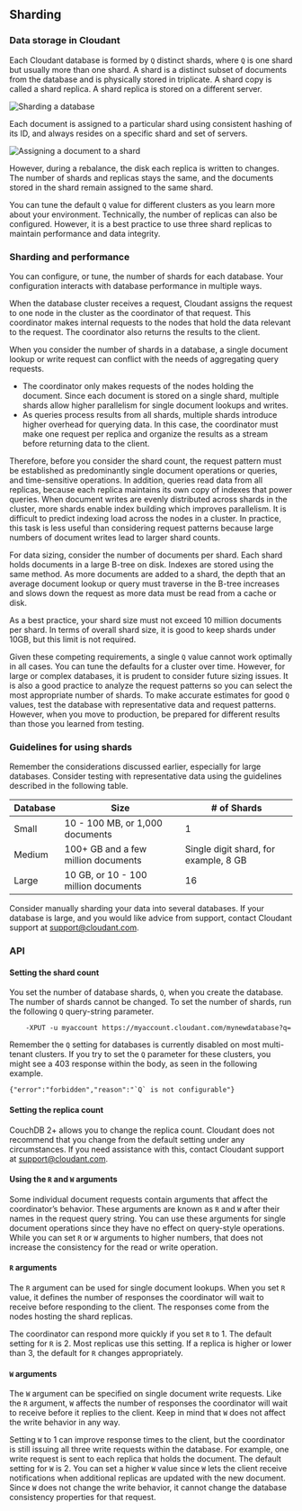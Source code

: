 ## Sharding

###	 Data storage in Cloudant

Each Cloudant database is formed by `Q` distinct shards, where `Q` is one shard but usually more than one shard. A shard is a distinct subset of documents from the database and is physically stored in triplicate. A shard copy is called a shard replica. A shard replica is stored on a different server.

![Sharding a database](images/shardflow.png)

Each document is assigned to a particular shard using consistent hashing of its ID, and always resides on a specific shard and set of servers. 

![Assigning a document to a shard](images/shardflow2.png)

However, during a rebalance, the disk each replica is written to changes. The number of shards and replicas stays the same, and the documents stored in the shard remain assigned to the same shard. 

You can tune the default `Q` value for different clusters as you learn more about your environment. Technically, the number of replicas can also be configured. However, it is a best practice to use three shard replicas to maintain performance and data integrity. 

###	Sharding and performance

You can configure, or tune, the number of shards for each database. Your configuration interacts with database performance in multiple ways.

When the database cluster receives a request, Cloudant assigns the request to one node in the cluster as the coordinator of that request. This coordinator makes internal requests to the nodes that hold the data relevant to the request. The coordinator also returns the results to the client.

When you consider the number of shards in a database, a single document lookup or write request can conflict with the needs of aggregating query requests.

*	The coordinator only makes requests of the nodes holding the document. Since each document is stored on a single shard, multiple shards allow higher parallelism for single document lookups and writes. 
*	As queries process results from all shards, multiple shards introduce higher overhead for querying data. In this case, the coordinator must make one request per replica and organize the results as a stream before returning data to the client.

Therefore, before you consider the shard count, the request pattern must be established as predominantly single document operations or queries, and time-sensitive operations. In addition, queries read data from all replicas, because each replica maintains its own copy of indexes that power queries. When document writes are evenly distributed across shards in the cluster, more shards enable index building which improves parallelism. It is difficult to predict indexing load across the nodes in a cluster. In practice, this task is less useful than considering request patterns because large numbers of document writes lead to larger shard counts.

For data sizing, consider the number of documents per shard. Each shard holds documents in a large B-tree on disk. Indexes are stored using the same method. As more documents are added to a shard, the depth that an average document lookup or query must traverse in the B-tree increases and slows down the request as more data must be read from a cache or disk.

As a best practice, your shard size must not exceed 10 million documents per shard. In terms of overall shard size, it is good to keep shards under 10GB, but this limit is not required. 

Given these competing requirements, a single `Q` value cannot work optimally in all cases. You can tune the defaults for a cluster over time. However, for large or complex databases, it is prudent to consider future sizing issues. It is also a good practice to analyze the request patterns so you can select the most appropriate number of shards. To make accurate estimates for good `Q` values, test the database with representative data and request patterns. However, when you move to production, be prepared for different results than those you learned from testing.  

###	Guidelines for using shards

Remember the considerations discussed earlier, especially for large databases. Consider testing with representative data using the guidelines described in the following table. 

| Database | Size | # of Shards |
|------|------|-------------|
| Small | 10 - 100 MB, or 1,000 documents | 1 |
| Medium | 100+ GB and a few million documents | Single digit shard, for example, 8 GB |
| Large | 10 GB, or 10 - 100 million documents | 16 |

Consider manually sharding your data into several databases. If your database is large, and you would like advice from support, contact Cloudant support at support@cloudant.com.

###	API

####	Setting the shard count

You set the number of database shards, `Q`, when you create the database. The number of shards cannot be changed. To set the number of shards, run the following `Q` query-string parameter. 

```curl
	-XPUT -u myaccount https://myaccount.cloudant.com/mynewdatabase?q=
```

Remember the `Q` setting for databases is currently disabled on most multi-tenant clusters. If you try to set the `Q` parameter for these clusters, you might see a 403 response within the body, as seen in the following example. 

```
{"error":"forbidden","reason":"`Q` is not configurable"}
```

####	Setting the replica count

CouchDB 2+ allows you to change the replica count. Cloudant does not recommend that you change from the default setting under any circumstances. If you need assistance with this, contact Cloudant support at support@cloudant.com.

####	Using the `R` and `W` arguments

Some individual document requests contain arguments that affect the coordinator’s behavior. These arguments are known as `R` and `W` after their names in the request query string. You can use these arguments for single document operations since they have no effect on query-style operations. While you can set `R` or `W` arguments to higher numbers, that does not increase the consistency for the read or write operation. 

####	`R` arguments

The `R` argument can be used for single document lookups. When you set `R` value, it defines the number of responses the coordinator will wait to receive before responding to the client. The responses come from the nodes hosting the shard replicas. 

The coordinator can respond more quickly if you set `R` to 1. The default setting for `R` is 2. Most replicas use this setting. If a replica is higher or lower than 3, the default for `R` changes appropriately.

####	`W` arguments

The `W` argument can be specified on single document write requests. Like the `R` argument, `W` affects the number of responses the coordinator will wait to receive before it replies to the client. Keep in mind that `W` does not affect the write behavior in any way.

Setting `W` to 1 can improve response times to the client, but the coordinator is still issuing all three write requests within the database. For example, one write request is sent to each replica that holds the document. The default setting for `W` is 2. You can set a higher `W` value since `W` lets the client receive notifications when additional replicas are updated with the new document. Since `W` does not change the write behavior, it cannot change the database consistency properties for that request.
